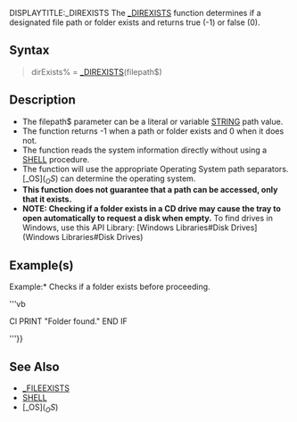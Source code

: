 DISPLAYTITLE:_DIREXISTS
The [_DIREXISTS](_DIREXISTS) function determines if a designated file path or folder exists and returns true (-1) or false (0).


## Syntax

>  dirExists% = [_DIREXISTS](_DIREXISTS)(filepath$)


## Description

* The filepath$ parameter can be a literal or variable [STRING](STRING) path value.
* The function returns -1 when a path or folder exists and 0 when it does not.
* The function reads the system information directly without using a [SHELL](SHELL) procedure.
* The function will use the appropriate Operating System path separators. [_OS$](_OS$) can determine the operating system.
* **This function does not guarantee that a path can be accessed, only that it exists.**
* **NOTE: Checking if a folder exists in a CD drive may cause the tray to open automatically to request a disk when empty.** To find drives in Windows, use this API Library: [Windows Libraries#Disk Drives](Windows Libraries#Disk Drives)


## Example(s)

Example:* Checks if a folder exists before proceeding.

'''vb

Cl PRINT "Folder found."
END IF

'''}}


## See Also

* [_FILEEXISTS](_FILEEXISTS)
* [SHELL](SHELL)
* [_OS$](_OS$)




